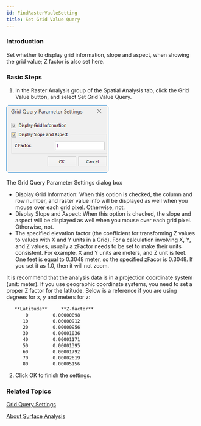 ```yaml
---
id: FindRasterVauleSetting
title: Set Grid Value Query
---
```

### Introduction

Set whether to display grid information, slope and aspect, when showing the grid value; Z factor is also set here.

### Basic Steps

  1. In the Raster Analysis group of the Spatial Analysis tab, click the Grid Value button, and select Set Grid Value Query.
  
![](img/FindRasterVauleSetting.png)  

The Grid Query Parameter Settings dialog box  
  - Display Grid Information: When this option is checked, the column and row number, and raster value info will be displayed as well when you mouse over each grid pixel. Otherwise, not.
  - Display Slope and Aspect: When this option is checked, the slope and aspect will be displayed as well when you mouse over each grid pixel. Otherwise, not.
  - The specified elevation factor (the coefficient for transforming Z values to values with X and Y units in a Grid). For a calculation involving X, Y, and Z values, usually a zFactor needs to be set to make their units consistent. For example, X and Y units are meters, and Z unit is feet. One feet is equal to 0.3048 meter, so the specified zFacor is 0.3048. If you set it as 1.0, then it will not zoom. 

It is recommend that the analysis data is in a projection coordinate system (unit: meter). If you use geographic coordinate systems, you need to set a proper Z factor for the latitude. Below is a reference if you are using degrees for x, y and meters for z:

        
       **Latitude**     **Z-factor**
           0         0.00000898
          10         0.00000912
          20         0.00000956
          30         0.00001036
          40         0.00001171
          50         0.00001395
          60         0.00001792
          70         0.00002619
          80         0.00005156
    
    

 2. Click OK to finish the settings.

###  Related Topics

 [Grid Query Settings](FindRasterVaule)

 [About Surface Analysis](AoubtSurfaceAnalyst)
